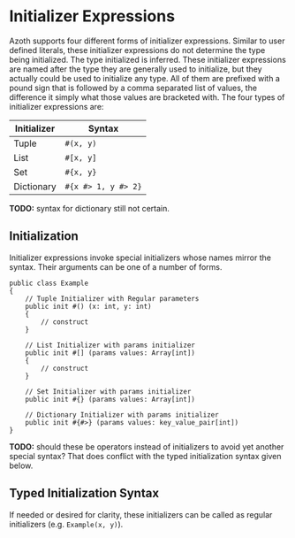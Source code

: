# Initializer Expressions

Azoth supports four different forms of initializer expressions. Similar to user defined literals,
these initializer expressions do not determine the type being initialized. The type initialized is
inferred. These initializer expressions are named after the type they are generally used to
initialize, but they actually could be used to initialize any type. All of them are prefixed with a
pound sign that is followed by a comma separated list of values, the difference it simply what those
values are bracketed with. The four types of initializer expressions are:

| Initializer | Syntax              |
| ----------- | ------------------- |
| Tuple       | `#(x, y)`           |
| List        | `#[x, y]`           |
| Set         | `#{x, y}`           |
| Dictionary  | `#{x #> 1, y #> 2}` |

**TODO:** syntax for dictionary still not certain.

## Initialization

Initializer expressions invoke special initializers whose names mirror the syntax. Their arguments
can be one of a number of forms.

```azoth
public class Example
{
    // Tuple Initializer with Regular parameters
    public init #() (x: int, y: int)
    {
        // construct
    }

    // List Initializer with params initializer
    public init #[] (params values: Array[int])
    {
        // construct
    }

    // Set Initializer with params initializer
    public init #{} (params values: Array[int])

    // Dictionary Initializer with params initializer
    public init #{#>} (params values: key_value_pair[int])
}
```

**TODO:** should these be operators instead of initializers to avoid yet another special syntax?
That does conflict with the typed initialization syntax given below.

## Typed Initialization Syntax

If needed or desired for clarity, these initializers can be called as regular initializers (e.g.
`Example(x, y)`).
